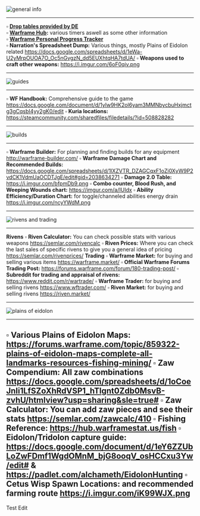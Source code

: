 ![general info](https://cdn.discordapp.com/attachments/233162398389764097/431090645050851328/general_info.png)

---

:white_small_square: **[Drop tables provided by DE](https://n8k6e2y6.ssl.hwcdn.net/repos/hnfvc0o3jnfvc873njb03enrf56.html)**  
:white_small_square: **[Warframe Hub](https://hub.warframestat.us/):** various timers aswell as some other information  
:white_small_square: **[Warframe Personal Progress Tracker](https://docs.google.com/spreadsheets/d/1BctbiA-uPPuxX0DdHH5Utr_6H5Uhpu3ok71n1g2kwsM/edit?usp=sharing)**  
:white_small_square: **Narration's Spreadsheet Dump:** Various things, mostly Plains of Eidolon related https://docs.google.com/spreadsheets/d/1eWa-U2yMrpOUOA7O_Oc5nGvgzN_dd5EUXhtqHA7tdUA/
:white_small_square: **Weapons used to craft other weapons:** https://i.imgur.com/6oF0qiv.png

---

![guides](https://media.discordapp.net/attachments/233162398389764097/431091167975702548/guidesrsb.png)

---

:white_small_square: **WF Handbook:** Comprehensive guide to the game https://docs.google.com/document/d/1ylw9HK2ol6yam3MMNbycbuHxjmctg3gCqsbI4yy2gK0/edit
:white_small_square: **Kuria locations:** https://steamcommunity.com/sharedfiles/filedetails/?id=508828282

---

![builds](https://cdn.discordapp.com/attachments/233162398389764097/431091252138737664/buildsrsb.png)

---

:white_small_square: **Warframe Builder:** For planning and finding builds for any equipment http://warframe-builder.com/
:white_small_square: **Warframe Damage Chart and Recommended Builds:** https://docs.google.com/spreadsheets/d/1lXZVTR_DZAGCqxF1oZi0XyW9P2vdCK1VdmUaOCDTJgE/edit#gid=2038634271
:white_small_square: **Damage 2.0 Table:** https://i.imgur.com/bfpmDb9.png
:white_small_square: **Combo counter, Blood Rush, and Weeping Wounds chart:** https://imgur.com/a/IUIdx
:white_small_square: **Ability Efficiency/Duration Chart:** for toggle/channeled abilities energy drain https://i.imgur.com/ncyYWdM.png

---

![rivens and trading](https://cdn.discordapp.com/attachments/233162398389764097/431091333839716355/rivensandtrading.png)

---

__Rivens__
:white_small_square: **Riven Calculator:** You can check possible stats with various weapons https://semlar.com/rivencalc
:white_small_square: **Riven Prices:** Where you can check the last sales of specific rivens to give you a general idea of pricing https://semlar.com/rivenprices/
__Trading__
:white_small_square: **Warframe Market:** for buying and selling various items https://warframe.market/
:white_small_square: **Official Warframe Forums Trading Post:** https://forums.warframe.com/forum/180-trading-post/
:white_small_square: **Subreddit for trading and appraisal of rivens:** https://www.reddit.com/r/wartrade/
:white_small_square: **Warframe Trader:** for buying and selling rivens https://www.wftrader.com/
:white_small_square: **Riven Market:** for buying and selling rivens https://riven.market/

---

![plains of eidolon](https://cdn.discordapp.com/attachments/233162398389764097/431091403502911489/plainsofeidolonrsb.png)

---

:white_small_square: **Various Plains of Eidolon Maps:** https://forums.warframe.com/topic/859322-plains-of-eidolon-maps-complete-all-landmarks-resources-fishing-mining/
:white_small_square: **Zaw Compendium:** All zaw combinations https://docs.google.com/spreadsheets/d/1oCoeJnIi1LfSZoXhRdVSP1_hTlgnt0Zdb0MsvB-zvhU/htmlview?usp=sharing&sle=true#
:white_small_square: **Zaw Calculator:** You can add zaw pieces and see their stats https://semlar.com/zawcalc/410
:white_small_square: **Fishing Reference:** https://hub.warframestat.us/fish
:white_small_square: **Eidolon/Tridolon capture guide:** https://docs.google.com/document/d/1eY6ZZUbLoZwFDmf1WgdOMnM_bjG8ooqV_osHCCxu3Yw/edit#
& https://padlet.com/alchameth/EidolonHunting 
:white_small_square: **Cetus Wisp Spawn Locations:** and recommended farming route https://i.imgur.com/iK99WJX.png
---
Test Edit
